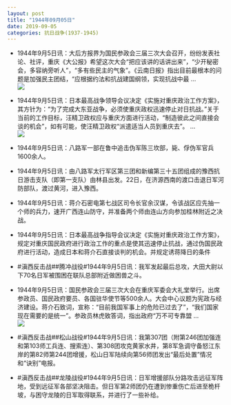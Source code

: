 ```yaml
---
layout: post
title: "1944年09月05日"
date: 2019-09-05
categories: 抗日战争(1937-1945)
---
```


<meta name="referrer" content="no-referrer" />

- 1944年9月5日讯：大后方报界为国民参政会三届三次大会召开，纷纷发表社论、社评，重庆《大公报》希望这次大会“把应该讲的话讲出来”，“少开秘密会，多容纳旁听人”，“多有些民主的气象”。《云南日报》指出目前最根本的问题是加强民主团结，“应根据约法和抗战建国纲领，实现抗战中最 ... <br/><img src="https://wx1.sinaimg.cn/large/aca367d8ly1g6oznirdn3j20c80bxt8u.jpg" />

- 1944年9月5日讯：日本最高战争领导会议决定《实施对重庆政治工作方案》，其方针为：“为了完成大东亚战争，必须使重庆政权迅速停止对日抗战。”关于当前的工作目标，汪精卫政权应与重庆方面进行活动，“制造彼此之间直接会谈的机会”，如有可能，使汪精卫政权“派遣适当人员到重庆去”。 ... <br/><img src="https://wx2.sinaimg.cn/large/aca367d8ly1g6oxwv0evrj20c80eujrl.jpg" />

- 1944年9月5日讯：八路军一部在鲁中追击伪军陈三坎部，毙、俘伪军官兵1600余人。 

- 1944年9月5日讯：由八路军太行军区第三团和新编第三十五团组成的豫西抗日游击支队（即第一支队）由林县出发。22日，在济源西南的渡口击退日军河防部队，渡过黄河，进入豫西。 

- 1944年9月5日讯：蒋介石密电第七战区司令长官余汉谋，令该战区应先抽一个师的兵力，速开广西连山防守，并准备两个师由连山方向参加桂林附近之决战。 

- 1944年9月5日讯：日本最高战争指导会议决定《实施对重庆政治工作方案》，规定对重庆国民政府进行政治工作的重点是使其迅速停止抗战，通过伪国民政府进行活动，造成日本和蒋介石直接谈判的机会。并规定诱蒋降日的条件 

- #滇西反击战##腾冲战役#1944年9月5日讯：我军发起最后总攻，大田大尉以下70名日军被围困在联队总部附近做困兽之斗。 

- 1944年9月5日讯：国民参政会三届三次大会在重庆军委会大礼堂举行。出席参政员、国民政府要员、各国驻华使节等500余人。大会中心议题为宪政与经济建设。蒋介石致词，宣称：“目前我国军事上的危险已过去了”，“我们国家现在需要的是统一”。参政员林虎致答词，指出政府“万不可专靠盟 ... <br/><img src="https://wx4.sinaimg.cn/large/aca367d8ly1g6ogkhwmcpj20c80dv0sx.jpg" />

- #滇西反击战##松山战役#1944年9月5日讯：我第307团（附第246团加强连和第103师工兵连、搜索连）、第308团攻克黄家水井，第8军急调守备怒江东岸的第82师第244团增援，松山日军陆续向第56师团发出“最后处置”情况和“诀别”电报。 

- #滇西反击战##龙陵战役#1944年9月5日讯：日军增援部队分路攻击远征军阵地，受到远征军各部坚决阻击。但日军第2师团仍在遭到惨重伤亡后进至桅杆坡，与困守龙陵的日军取得联系，并进行了一些补给。 

